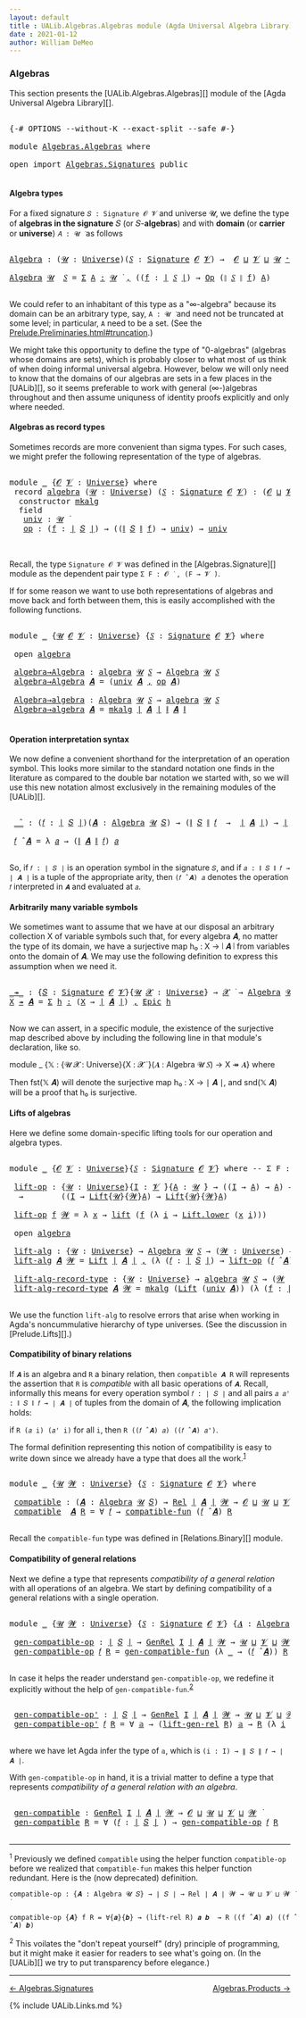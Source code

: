 ```yaml
---
layout: default
title : UALib.Algebras.Algebras module (Agda Universal Algebra Library)
date : 2021-01-12
author: William DeMeo
---
```


### <a id="algebras">Algebras</a>

This section presents the [UALib.Algebras.Algebras][] module of the [Agda Universal Algebra Library][].

<pre class="Agda">

<a id="292" class="Symbol">{-#</a> <a id="296" class="Keyword">OPTIONS</a> <a id="304" class="Pragma">--without-K</a> <a id="316" class="Pragma">--exact-split</a> <a id="330" class="Pragma">--safe</a> <a id="337" class="Symbol">#-}</a>

<a id="342" class="Keyword">module</a> <a id="349" href="Algebras.Algebras.html" class="Module">Algebras.Algebras</a> <a id="367" class="Keyword">where</a>

<a id="374" class="Keyword">open</a> <a id="379" class="Keyword">import</a> <a id="386" href="Algebras.Signatures.html" class="Module">Algebras.Signatures</a> <a id="406" class="Keyword">public</a>

</pre>


#### <a id="algebra-types">Algebra types</a>

For a fixed signature `𝑆 : Signature 𝓞 𝓥` and universe 𝓤, we define the type of **algebras in the signature** 𝑆 (or 𝑆-**algebras**) and with **domain** (or **carrier** or **universe**) `𝐴 : 𝓤 ̇` as follows

<pre class="Agda">

<a id="Algebra"></a><a id="694" href="Algebras.Algebras.html#694" class="Function">Algebra</a> <a id="702" class="Symbol">:</a> <a id="704" class="Symbol">(</a><a id="705" href="Algebras.Algebras.html#705" class="Bound">𝓤</a> <a id="707" class="Symbol">:</a> <a id="709" href="Universes.html#205" class="Postulate">Universe</a><a id="717" class="Symbol">)(</a><a id="719" href="Algebras.Algebras.html#719" class="Bound">𝑆</a> <a id="721" class="Symbol">:</a> <a id="723" href="Algebras.Signatures.html#1299" class="Function">Signature</a> <a id="733" href="Prelude.Preliminaries.html#5600" class="Generalizable">𝓞</a> <a id="735" href="Universes.html#262" class="Generalizable">𝓥</a><a id="736" class="Symbol">)</a> <a id="738" class="Symbol">→</a>  <a id="741" href="Prelude.Preliminaries.html#5600" class="Generalizable">𝓞</a> <a id="743" href="Agda.Primitive.html#636" class="Primitive Operator">⊔</a> <a id="745" href="Universes.html#262" class="Generalizable">𝓥</a> <a id="747" href="Agda.Primitive.html#636" class="Primitive Operator">⊔</a> <a id="749" href="Algebras.Algebras.html#705" class="Bound">𝓤</a> <a id="751" href="Universes.html#181" class="Primitive Operator">⁺</a> <a id="753" href="Universes.html#403" class="Function Operator">̇</a>

<a id="756" href="Algebras.Algebras.html#694" class="Function">Algebra</a> <a id="764" href="Algebras.Algebras.html#764" class="Bound">𝓤</a>  <a id="767" href="Algebras.Algebras.html#767" class="Bound">𝑆</a> <a id="769" class="Symbol">=</a> <a id="771" href="MGS-MLTT.html#3074" class="Function">Σ</a> <a id="773" href="Algebras.Algebras.html#773" class="Bound">A</a> <a id="775" href="MGS-MLTT.html#3074" class="Function">꞉</a> <a id="777" href="Algebras.Algebras.html#764" class="Bound">𝓤</a> <a id="779" href="Universes.html#403" class="Function Operator">̇</a> <a id="781" href="MGS-MLTT.html#3074" class="Function">,</a> <a id="783" class="Symbol">((</a><a id="785" href="Algebras.Algebras.html#785" class="Bound">f</a> <a id="787" class="Symbol">:</a> <a id="789" href="Prelude.Preliminaries.html#13569" class="Function Operator">∣</a> <a id="791" href="Algebras.Algebras.html#767" class="Bound">𝑆</a> <a id="793" href="Prelude.Preliminaries.html#13569" class="Function Operator">∣</a><a id="794" class="Symbol">)</a> <a id="796" class="Symbol">→</a> <a id="798" href="Algebras.Signatures.html#701" class="Function">Op</a> <a id="801" class="Symbol">(</a><a id="802" href="Prelude.Preliminaries.html#13647" class="Function Operator">∥</a> <a id="804" href="Algebras.Algebras.html#767" class="Bound">𝑆</a> <a id="806" href="Prelude.Preliminaries.html#13647" class="Function Operator">∥</a> <a id="808" href="Algebras.Algebras.html#785" class="Bound">f</a><a id="809" class="Symbol">)</a> <a id="811" href="Algebras.Algebras.html#773" class="Bound">A</a><a id="812" class="Symbol">)</a>

</pre>

We could refer to an inhabitant of this type as a "∞-algebra" because its domain can be an arbitrary type, say, `A : 𝓤 ̇` and need not be truncated at some level; in particular, `A` need to be a set. (See the [Prelude.Preliminaries.html#truncation](UALib.Prelude.Preliminaries.html#truncation).)

We might take this opportunity to define the type of "0-algebras" (algebras whose domains are sets), which is probably closer to what most of us think of when doing informal universal algebra.  However, below we will only need to know that the domains of our algebras are sets in a few places in the [UALib][], so it seems preferable to work with general (∞-)algebras throughout and then assume uniquness of identity proofs explicitly and only where needed.



#### <a id="algebras-as-record-types">Algebras as record types</a>

Sometimes records are more convenient than sigma types. For such cases, we might prefer the following representation of the type of algebras.

<pre class="Agda">

<a id="1810" class="Keyword">module</a> <a id="1817" href="Algebras.Algebras.html#1817" class="Module">_</a> <a id="1819" class="Symbol">{</a><a id="1820" href="Algebras.Algebras.html#1820" class="Bound">𝓞</a> <a id="1822" href="Algebras.Algebras.html#1822" class="Bound">𝓥</a> <a id="1824" class="Symbol">:</a> <a id="1826" href="Universes.html#205" class="Postulate">Universe</a><a id="1834" class="Symbol">}</a> <a id="1836" class="Keyword">where</a>
 <a id="1843" class="Keyword">record</a> <a id="1850" href="Algebras.Algebras.html#1850" class="Record">algebra</a> <a id="1858" class="Symbol">(</a><a id="1859" href="Algebras.Algebras.html#1859" class="Bound">𝓤</a> <a id="1861" class="Symbol">:</a> <a id="1863" href="Universes.html#205" class="Postulate">Universe</a><a id="1871" class="Symbol">)</a> <a id="1873" class="Symbol">(</a><a id="1874" href="Algebras.Algebras.html#1874" class="Bound">𝑆</a> <a id="1876" class="Symbol">:</a> <a id="1878" href="Algebras.Signatures.html#1299" class="Function">Signature</a> <a id="1888" href="Algebras.Algebras.html#1820" class="Bound">𝓞</a> <a id="1890" href="Algebras.Algebras.html#1822" class="Bound">𝓥</a><a id="1891" class="Symbol">)</a> <a id="1893" class="Symbol">:</a> <a id="1895" class="Symbol">(</a><a id="1896" href="Algebras.Algebras.html#1820" class="Bound">𝓞</a> <a id="1898" href="Agda.Primitive.html#636" class="Primitive Operator">⊔</a> <a id="1900" href="Algebras.Algebras.html#1822" class="Bound">𝓥</a> <a id="1902" href="Agda.Primitive.html#636" class="Primitive Operator">⊔</a> <a id="1904" href="Algebras.Algebras.html#1859" class="Bound">𝓤</a><a id="1905" class="Symbol">)</a> <a id="1907" href="Universes.html#181" class="Primitive Operator">⁺</a> <a id="1909" href="Universes.html#403" class="Function Operator">̇</a> <a id="1911" class="Keyword">where</a>
  <a id="1919" class="Keyword">constructor</a> <a id="1931" href="Algebras.Algebras.html#1931" class="InductiveConstructor">mkalg</a>
  <a id="1939" class="Keyword">field</a>
   <a id="1948" href="Algebras.Algebras.html#1948" class="Field">univ</a> <a id="1953" class="Symbol">:</a> <a id="1955" href="Algebras.Algebras.html#1859" class="Bound">𝓤</a> <a id="1957" href="Universes.html#403" class="Function Operator">̇</a>
   <a id="1962" href="Algebras.Algebras.html#1962" class="Field">op</a> <a id="1965" class="Symbol">:</a> <a id="1967" class="Symbol">(</a><a id="1968" href="Algebras.Algebras.html#1968" class="Bound">f</a> <a id="1970" class="Symbol">:</a> <a id="1972" href="Prelude.Preliminaries.html#13569" class="Function Operator">∣</a> <a id="1974" href="Algebras.Algebras.html#1874" class="Bound">𝑆</a> <a id="1976" href="Prelude.Preliminaries.html#13569" class="Function Operator">∣</a><a id="1977" class="Symbol">)</a> <a id="1979" class="Symbol">→</a> <a id="1981" class="Symbol">((</a><a id="1983" href="Prelude.Preliminaries.html#13647" class="Function Operator">∥</a> <a id="1985" href="Algebras.Algebras.html#1874" class="Bound">𝑆</a> <a id="1987" href="Prelude.Preliminaries.html#13647" class="Function Operator">∥</a> <a id="1989" href="Algebras.Algebras.html#1968" class="Bound">f</a><a id="1990" class="Symbol">)</a> <a id="1992" class="Symbol">→</a> <a id="1994" href="Algebras.Algebras.html#1948" class="Field">univ</a><a id="1998" class="Symbol">)</a> <a id="2000" class="Symbol">→</a> <a id="2002" href="Algebras.Algebras.html#1948" class="Field">univ</a>


</pre>

Recall, the type `Signature 𝓞 𝓥` was defined in the [Algebras.Signature][] module as the dependent pair type `Σ F ꞉ 𝓞 ̇ , (F → 𝓥 ̇)`.

If for some reason we want to use both representations of algebras and move back and forth between them, this is easily accomplished with the following functions.

<pre class="Agda">

<a id="2334" class="Keyword">module</a> <a id="2341" href="Algebras.Algebras.html#2341" class="Module">_</a> <a id="2343" class="Symbol">{</a><a id="2344" href="Algebras.Algebras.html#2344" class="Bound">𝓤</a> <a id="2346" href="Algebras.Algebras.html#2346" class="Bound">𝓞</a> <a id="2348" href="Algebras.Algebras.html#2348" class="Bound">𝓥</a> <a id="2350" class="Symbol">:</a> <a id="2352" href="Universes.html#205" class="Postulate">Universe</a><a id="2360" class="Symbol">}</a> <a id="2362" class="Symbol">{</a><a id="2363" href="Algebras.Algebras.html#2363" class="Bound">𝑆</a> <a id="2365" class="Symbol">:</a> <a id="2367" href="Algebras.Signatures.html#1299" class="Function">Signature</a> <a id="2377" href="Algebras.Algebras.html#2346" class="Bound">𝓞</a> <a id="2379" href="Algebras.Algebras.html#2348" class="Bound">𝓥</a><a id="2380" class="Symbol">}</a> <a id="2382" class="Keyword">where</a>

 <a id="2390" class="Keyword">open</a> <a id="2395" href="Algebras.Algebras.html#1850" class="Module">algebra</a>

 <a id="2405" href="Algebras.Algebras.html#2405" class="Function">algebra→Algebra</a> <a id="2421" class="Symbol">:</a> <a id="2423" href="Algebras.Algebras.html#1850" class="Record">algebra</a> <a id="2431" href="Algebras.Algebras.html#2344" class="Bound">𝓤</a> <a id="2433" href="Algebras.Algebras.html#2363" class="Bound">𝑆</a> <a id="2435" class="Symbol">→</a> <a id="2437" href="Algebras.Algebras.html#694" class="Function">Algebra</a> <a id="2445" href="Algebras.Algebras.html#2344" class="Bound">𝓤</a> <a id="2447" href="Algebras.Algebras.html#2363" class="Bound">𝑆</a>
 <a id="2450" href="Algebras.Algebras.html#2405" class="Function">algebra→Algebra</a> <a id="2466" href="Algebras.Algebras.html#2466" class="Bound">𝑨</a> <a id="2468" class="Symbol">=</a> <a id="2470" class="Symbol">(</a><a id="2471" href="Algebras.Algebras.html#1948" class="Field">univ</a> <a id="2476" href="Algebras.Algebras.html#2466" class="Bound">𝑨</a> <a id="2478" href="MGS-MLTT.html#2929" class="InductiveConstructor Operator">,</a> <a id="2480" href="Algebras.Algebras.html#1962" class="Field">op</a> <a id="2483" href="Algebras.Algebras.html#2466" class="Bound">𝑨</a><a id="2484" class="Symbol">)</a>

 <a id="2488" href="Algebras.Algebras.html#2488" class="Function">Algebra→algebra</a> <a id="2504" class="Symbol">:</a> <a id="2506" href="Algebras.Algebras.html#694" class="Function">Algebra</a> <a id="2514" href="Algebras.Algebras.html#2344" class="Bound">𝓤</a> <a id="2516" href="Algebras.Algebras.html#2363" class="Bound">𝑆</a> <a id="2518" class="Symbol">→</a> <a id="2520" href="Algebras.Algebras.html#1850" class="Record">algebra</a> <a id="2528" href="Algebras.Algebras.html#2344" class="Bound">𝓤</a> <a id="2530" href="Algebras.Algebras.html#2363" class="Bound">𝑆</a>
 <a id="2533" href="Algebras.Algebras.html#2488" class="Function">Algebra→algebra</a> <a id="2549" href="Algebras.Algebras.html#2549" class="Bound">𝑨</a> <a id="2551" class="Symbol">=</a> <a id="2553" href="Algebras.Algebras.html#1931" class="InductiveConstructor">mkalg</a> <a id="2559" href="Prelude.Preliminaries.html#13569" class="Function Operator">∣</a> <a id="2561" href="Algebras.Algebras.html#2549" class="Bound">𝑨</a> <a id="2563" href="Prelude.Preliminaries.html#13569" class="Function Operator">∣</a> <a id="2565" href="Prelude.Preliminaries.html#13647" class="Function Operator">∥</a> <a id="2567" href="Algebras.Algebras.html#2549" class="Bound">𝑨</a> <a id="2569" href="Prelude.Preliminaries.html#13647" class="Function Operator">∥</a>

</pre>




#### <a id="operation-interpretation-syntax">Operation interpretation syntax</a>

We now define a convenient shorthand for the interpretation of an operation symbol. This looks more similar to the standard notation one finds in the literature as compared to the double bar notation we started with, so we will use this new notation almost exclusively in the remaining modules of the [UALib][].

<pre class="Agda">

 <a id="2997" href="Algebras.Algebras.html#2997" class="Function Operator">_̂_</a> <a id="3001" class="Symbol">:</a> <a id="3003" class="Symbol">(</a><a id="3004" href="Algebras.Algebras.html#3004" class="Bound">𝑓</a> <a id="3006" class="Symbol">:</a> <a id="3008" href="Prelude.Preliminaries.html#13569" class="Function Operator">∣</a> <a id="3010" href="Algebras.Algebras.html#2363" class="Bound">𝑆</a> <a id="3012" href="Prelude.Preliminaries.html#13569" class="Function Operator">∣</a><a id="3013" class="Symbol">)(</a><a id="3015" href="Algebras.Algebras.html#3015" class="Bound">𝑨</a> <a id="3017" class="Symbol">:</a> <a id="3019" href="Algebras.Algebras.html#694" class="Function">Algebra</a> <a id="3027" href="Algebras.Algebras.html#2344" class="Bound">𝓤</a> <a id="3029" href="Algebras.Algebras.html#2363" class="Bound">𝑆</a><a id="3030" class="Symbol">)</a> <a id="3032" class="Symbol">→</a> <a id="3034" class="Symbol">(</a><a id="3035" href="Prelude.Preliminaries.html#13647" class="Function Operator">∥</a> <a id="3037" href="Algebras.Algebras.html#2363" class="Bound">𝑆</a> <a id="3039" href="Prelude.Preliminaries.html#13647" class="Function Operator">∥</a> <a id="3041" href="Algebras.Algebras.html#3004" class="Bound">𝑓</a>  <a id="3044" class="Symbol">→</a>  <a id="3047" href="Prelude.Preliminaries.html#13569" class="Function Operator">∣</a> <a id="3049" href="Algebras.Algebras.html#3015" class="Bound">𝑨</a> <a id="3051" href="Prelude.Preliminaries.html#13569" class="Function Operator">∣</a><a id="3052" class="Symbol">)</a> <a id="3054" class="Symbol">→</a> <a id="3056" href="Prelude.Preliminaries.html#13569" class="Function Operator">∣</a> <a id="3058" href="Algebras.Algebras.html#3015" class="Bound">𝑨</a> <a id="3060" href="Prelude.Preliminaries.html#13569" class="Function Operator">∣</a>

 <a id="3064" href="Algebras.Algebras.html#3064" class="Bound">𝑓</a> <a id="3066" href="Algebras.Algebras.html#2997" class="Function Operator">̂</a> <a id="3068" href="Algebras.Algebras.html#3068" class="Bound">𝑨</a> <a id="3070" class="Symbol">=</a> <a id="3072" class="Symbol">λ</a> <a id="3074" href="Algebras.Algebras.html#3074" class="Bound">𝑎</a> <a id="3076" class="Symbol">→</a> <a id="3078" class="Symbol">(</a><a id="3079" href="Prelude.Preliminaries.html#13647" class="Function Operator">∥</a> <a id="3081" href="Algebras.Algebras.html#3068" class="Bound">𝑨</a> <a id="3083" href="Prelude.Preliminaries.html#13647" class="Function Operator">∥</a> <a id="3085" href="Algebras.Algebras.html#3064" class="Bound">𝑓</a><a id="3086" class="Symbol">)</a> <a id="3088" href="Algebras.Algebras.html#3074" class="Bound">𝑎</a>

</pre>

So, if `𝑓 : ∣ 𝑆 ∣` is an operation symbol in the signature `𝑆`, and if `𝑎 : ∥ 𝑆 ∥ 𝑓 → ∣ 𝑨 ∣` is a tuple of the appropriate arity, then `(𝑓 ̂ 𝑨) 𝑎` denotes the operation `𝑓` interpreted in `𝑨` and evaluated at `𝑎`.


#### <a id="arbitrarily-many-variable-symbols">Arbitrarily many variable symbols</a>

We sometimes want to assume that we have at our disposal an arbitrary collection X of variable symbols such that, for every algebra 𝑨, no matter the type of its domain, we have a surjective map h₀ : X → ∣ 𝑨 ∣ from variables onto the domain of 𝑨.  We may use the following definition to express this assumption when we need it.

<pre class="Agda">

<a id="_↠_"></a><a id="3747" href="Algebras.Algebras.html#3747" class="Function Operator">_↠_</a> <a id="3751" class="Symbol">:</a> <a id="3753" class="Symbol">{</a><a id="3754" href="Algebras.Algebras.html#3754" class="Bound">𝑆</a> <a id="3756" class="Symbol">:</a> <a id="3758" href="Algebras.Signatures.html#1299" class="Function">Signature</a> <a id="3768" href="Prelude.Preliminaries.html#5600" class="Generalizable">𝓞</a> <a id="3770" href="Universes.html#262" class="Generalizable">𝓥</a><a id="3771" class="Symbol">}{</a><a id="3773" href="Algebras.Algebras.html#3773" class="Bound">𝓤</a> <a id="3775" href="Algebras.Algebras.html#3775" class="Bound">𝓧</a> <a id="3777" class="Symbol">:</a> <a id="3779" href="Universes.html#205" class="Postulate">Universe</a><a id="3787" class="Symbol">}</a> <a id="3789" class="Symbol">→</a> <a id="3791" href="Algebras.Algebras.html#3775" class="Bound">𝓧</a> <a id="3793" href="Universes.html#403" class="Function Operator">̇</a> <a id="3795" class="Symbol">→</a> <a id="3797" href="Algebras.Algebras.html#694" class="Function">Algebra</a> <a id="3805" href="Algebras.Algebras.html#3773" class="Bound">𝓤</a> <a id="3807" href="Algebras.Algebras.html#3754" class="Bound">𝑆</a> <a id="3809" class="Symbol">→</a> <a id="3811" href="Algebras.Algebras.html#3775" class="Bound">𝓧</a> <a id="3813" href="Agda.Primitive.html#636" class="Primitive Operator">⊔</a> <a id="3815" href="Algebras.Algebras.html#3773" class="Bound">𝓤</a> <a id="3817" href="Universes.html#403" class="Function Operator">̇</a>
<a id="3819" href="Algebras.Algebras.html#3819" class="Bound">X</a> <a id="3821" href="Algebras.Algebras.html#3747" class="Function Operator">↠</a> <a id="3823" href="Algebras.Algebras.html#3823" class="Bound">𝑨</a> <a id="3825" class="Symbol">=</a> <a id="3827" href="MGS-MLTT.html#3074" class="Function">Σ</a> <a id="3829" href="Algebras.Algebras.html#3829" class="Bound">h</a> <a id="3831" href="MGS-MLTT.html#3074" class="Function">꞉</a> <a id="3833" class="Symbol">(</a><a id="3834" href="Algebras.Algebras.html#3819" class="Bound">X</a> <a id="3836" class="Symbol">→</a> <a id="3838" href="Prelude.Preliminaries.html#13569" class="Function Operator">∣</a> <a id="3840" href="Algebras.Algebras.html#3823" class="Bound">𝑨</a> <a id="3842" href="Prelude.Preliminaries.html#13569" class="Function Operator">∣</a><a id="3843" class="Symbol">)</a> <a id="3845" href="MGS-MLTT.html#3074" class="Function">,</a> <a id="3847" href="Prelude.Inverses.html#2474" class="Function">Epic</a> <a id="3852" href="Algebras.Algebras.html#3829" class="Bound">h</a>

</pre>

Now we can assert, in a specific module, the existence of the surjective map described above by including the following line in that module's declaration, like so.

module _ {𝕏 : {𝓤 𝓧 : Universe}{X : 𝓧 ̇ }(𝑨 : Algebra 𝓤 𝑆) → X ↠ 𝑨} where

Then fst(𝕏 𝑨) will denote the surjective map h₀ : X → ∣ 𝑨 ∣, and snd(𝕏 𝑨) will be a proof that h₀ is surjective.




#### <a id="lifts-of-algebras">Lifts of algebras</a>

Here we define some domain-specific lifting tools for our operation and algebra types.

<pre class="Agda">

<a id="4379" class="Keyword">module</a> <a id="4386" href="Algebras.Algebras.html#4386" class="Module">_</a> <a id="4388" class="Symbol">{</a><a id="4389" href="Algebras.Algebras.html#4389" class="Bound">𝓞</a> <a id="4391" href="Algebras.Algebras.html#4391" class="Bound">𝓥</a> <a id="4393" class="Symbol">:</a> <a id="4395" href="Universes.html#205" class="Postulate">Universe</a><a id="4403" class="Symbol">}{</a><a id="4405" href="Algebras.Algebras.html#4405" class="Bound">𝑆</a> <a id="4407" class="Symbol">:</a> <a id="4409" href="Algebras.Signatures.html#1299" class="Function">Signature</a> <a id="4419" href="Algebras.Algebras.html#4389" class="Bound">𝓞</a> <a id="4421" href="Algebras.Algebras.html#4391" class="Bound">𝓥</a><a id="4422" class="Symbol">}</a> <a id="4424" class="Keyword">where</a> <a id="4430" class="Comment">-- Σ F ꞉ 𝓞 ̇ , ( F → 𝓥 ̇)} where</a>

 <a id="4465" href="Algebras.Algebras.html#4465" class="Function">lift-op</a> <a id="4473" class="Symbol">:</a> <a id="4475" class="Symbol">{</a><a id="4476" href="Algebras.Algebras.html#4476" class="Bound">𝓤</a> <a id="4478" class="Symbol">:</a> <a id="4480" href="Universes.html#205" class="Postulate">Universe</a><a id="4488" class="Symbol">}{</a><a id="4490" href="Algebras.Algebras.html#4490" class="Bound">I</a> <a id="4492" class="Symbol">:</a> <a id="4494" href="Algebras.Algebras.html#4391" class="Bound">𝓥</a> <a id="4496" href="Universes.html#403" class="Function Operator">̇</a><a id="4497" class="Symbol">}{</a><a id="4499" href="Algebras.Algebras.html#4499" class="Bound">A</a> <a id="4501" class="Symbol">:</a> <a id="4503" href="Algebras.Algebras.html#4476" class="Bound">𝓤</a> <a id="4505" href="Universes.html#403" class="Function Operator">̇</a><a id="4506" class="Symbol">}</a> <a id="4508" class="Symbol">→</a> <a id="4510" class="Symbol">((</a><a id="4512" href="Algebras.Algebras.html#4490" class="Bound">I</a> <a id="4514" class="Symbol">→</a> <a id="4516" href="Algebras.Algebras.html#4499" class="Bound">A</a><a id="4517" class="Symbol">)</a> <a id="4519" class="Symbol">→</a> <a id="4521" href="Algebras.Algebras.html#4499" class="Bound">A</a><a id="4522" class="Symbol">)</a> <a id="4524" class="Symbol">→</a> <a id="4526" class="Symbol">(</a><a id="4527" href="Algebras.Algebras.html#4527" class="Bound">𝓦</a> <a id="4529" class="Symbol">:</a> <a id="4531" href="Universes.html#205" class="Postulate">Universe</a><a id="4539" class="Symbol">)</a>
  <a id="4543" class="Symbol">→</a>        <a id="4552" class="Symbol">((</a><a id="4554" href="Algebras.Algebras.html#4490" class="Bound">I</a> <a id="4556" class="Symbol">→</a> <a id="4558" href="Prelude.Lifts.html#2735" class="Record">Lift</a><a id="4562" class="Symbol">{</a><a id="4563" href="Algebras.Algebras.html#4476" class="Bound">𝓤</a><a id="4564" class="Symbol">}{</a><a id="4566" href="Algebras.Algebras.html#4527" class="Bound">𝓦</a><a id="4567" class="Symbol">}</a><a id="4568" href="Algebras.Algebras.html#4499" class="Bound">A</a><a id="4569" class="Symbol">)</a> <a id="4571" class="Symbol">→</a> <a id="4573" href="Prelude.Lifts.html#2735" class="Record">Lift</a><a id="4577" class="Symbol">{</a><a id="4578" href="Algebras.Algebras.html#4476" class="Bound">𝓤</a><a id="4579" class="Symbol">}{</a><a id="4581" href="Algebras.Algebras.html#4527" class="Bound">𝓦</a><a id="4582" class="Symbol">}</a><a id="4583" href="Algebras.Algebras.html#4499" class="Bound">A</a><a id="4584" class="Symbol">)</a>

 <a id="4588" href="Algebras.Algebras.html#4465" class="Function">lift-op</a> <a id="4596" href="Algebras.Algebras.html#4596" class="Bound">f</a> <a id="4598" href="Algebras.Algebras.html#4598" class="Bound">𝓦</a> <a id="4600" class="Symbol">=</a> <a id="4602" class="Symbol">λ</a> <a id="4604" href="Algebras.Algebras.html#4604" class="Bound">x</a> <a id="4606" class="Symbol">→</a> <a id="4608" href="Prelude.Lifts.html#2797" class="InductiveConstructor">lift</a> <a id="4613" class="Symbol">(</a><a id="4614" href="Algebras.Algebras.html#4596" class="Bound">f</a> <a id="4616" class="Symbol">(λ</a> <a id="4619" href="Algebras.Algebras.html#4619" class="Bound">i</a> <a id="4621" class="Symbol">→</a> <a id="4623" href="Prelude.Lifts.html#2809" class="Field">Lift.lower</a> <a id="4634" class="Symbol">(</a><a id="4635" href="Algebras.Algebras.html#4604" class="Bound">x</a> <a id="4637" href="Algebras.Algebras.html#4619" class="Bound">i</a><a id="4638" class="Symbol">)))</a>

 <a id="4644" class="Keyword">open</a> <a id="4649" href="Algebras.Algebras.html#1850" class="Module">algebra</a>

 <a id="4659" href="Algebras.Algebras.html#4659" class="Function">lift-alg</a> <a id="4668" class="Symbol">:</a> <a id="4670" class="Symbol">{</a><a id="4671" href="Algebras.Algebras.html#4671" class="Bound">𝓤</a> <a id="4673" class="Symbol">:</a> <a id="4675" href="Universes.html#205" class="Postulate">Universe</a><a id="4683" class="Symbol">}</a> <a id="4685" class="Symbol">→</a> <a id="4687" href="Algebras.Algebras.html#694" class="Function">Algebra</a> <a id="4695" href="Algebras.Algebras.html#4671" class="Bound">𝓤</a> <a id="4697" href="Algebras.Algebras.html#4405" class="Bound">𝑆</a> <a id="4699" class="Symbol">→</a> <a id="4701" class="Symbol">(</a><a id="4702" href="Algebras.Algebras.html#4702" class="Bound">𝓦</a> <a id="4704" class="Symbol">:</a> <a id="4706" href="Universes.html#205" class="Postulate">Universe</a><a id="4714" class="Symbol">)</a> <a id="4716" class="Symbol">→</a> <a id="4718" href="Algebras.Algebras.html#694" class="Function">Algebra</a> <a id="4726" class="Symbol">(</a><a id="4727" href="Algebras.Algebras.html#4671" class="Bound">𝓤</a> <a id="4729" href="Agda.Primitive.html#636" class="Primitive Operator">⊔</a> <a id="4731" href="Algebras.Algebras.html#4702" class="Bound">𝓦</a><a id="4732" class="Symbol">)</a> <a id="4734" href="Algebras.Algebras.html#4405" class="Bound">𝑆</a>
 <a id="4737" href="Algebras.Algebras.html#4659" class="Function">lift-alg</a> <a id="4746" href="Algebras.Algebras.html#4746" class="Bound">𝑨</a> <a id="4748" href="Algebras.Algebras.html#4748" class="Bound">𝓦</a> <a id="4750" class="Symbol">=</a> <a id="4752" href="Prelude.Lifts.html#2735" class="Record">Lift</a> <a id="4757" href="Prelude.Preliminaries.html#13569" class="Function Operator">∣</a> <a id="4759" href="Algebras.Algebras.html#4746" class="Bound">𝑨</a> <a id="4761" href="Prelude.Preliminaries.html#13569" class="Function Operator">∣</a> <a id="4763" href="MGS-MLTT.html#2929" class="InductiveConstructor Operator">,</a> <a id="4765" class="Symbol">(λ</a> <a id="4768" class="Symbol">(</a><a id="4769" href="Algebras.Algebras.html#4769" class="Bound">𝑓</a> <a id="4771" class="Symbol">:</a> <a id="4773" href="Prelude.Preliminaries.html#13569" class="Function Operator">∣</a> <a id="4775" href="Algebras.Algebras.html#4405" class="Bound">𝑆</a> <a id="4777" href="Prelude.Preliminaries.html#13569" class="Function Operator">∣</a><a id="4778" class="Symbol">)</a> <a id="4780" class="Symbol">→</a> <a id="4782" href="Algebras.Algebras.html#4465" class="Function">lift-op</a> <a id="4790" class="Symbol">(</a><a id="4791" href="Algebras.Algebras.html#4769" class="Bound">𝑓</a> <a id="4793" href="Algebras.Algebras.html#2997" class="Function Operator">̂</a> <a id="4795" href="Algebras.Algebras.html#4746" class="Bound">𝑨</a><a id="4796" class="Symbol">)</a> <a id="4798" href="Algebras.Algebras.html#4748" class="Bound">𝓦</a><a id="4799" class="Symbol">)</a>

 <a id="4803" href="Algebras.Algebras.html#4803" class="Function">lift-alg-record-type</a> <a id="4824" class="Symbol">:</a> <a id="4826" class="Symbol">{</a><a id="4827" href="Algebras.Algebras.html#4827" class="Bound">𝓤</a> <a id="4829" class="Symbol">:</a> <a id="4831" href="Universes.html#205" class="Postulate">Universe</a><a id="4839" class="Symbol">}</a> <a id="4841" class="Symbol">→</a> <a id="4843" href="Algebras.Algebras.html#1850" class="Record">algebra</a> <a id="4851" href="Algebras.Algebras.html#4827" class="Bound">𝓤</a> <a id="4853" href="Algebras.Algebras.html#4405" class="Bound">𝑆</a> <a id="4855" class="Symbol">→</a> <a id="4857" class="Symbol">(</a><a id="4858" href="Algebras.Algebras.html#4858" class="Bound">𝓦</a> <a id="4860" class="Symbol">:</a> <a id="4862" href="Universes.html#205" class="Postulate">Universe</a><a id="4870" class="Symbol">)</a> <a id="4872" class="Symbol">→</a> <a id="4874" href="Algebras.Algebras.html#1850" class="Record">algebra</a> <a id="4882" class="Symbol">(</a><a id="4883" href="Algebras.Algebras.html#4827" class="Bound">𝓤</a> <a id="4885" href="Agda.Primitive.html#636" class="Primitive Operator">⊔</a> <a id="4887" href="Algebras.Algebras.html#4858" class="Bound">𝓦</a><a id="4888" class="Symbol">)</a> <a id="4890" href="Algebras.Algebras.html#4405" class="Bound">𝑆</a>
 <a id="4893" href="Algebras.Algebras.html#4803" class="Function">lift-alg-record-type</a> <a id="4914" href="Algebras.Algebras.html#4914" class="Bound">𝑨</a> <a id="4916" href="Algebras.Algebras.html#4916" class="Bound">𝓦</a> <a id="4918" class="Symbol">=</a> <a id="4920" href="Algebras.Algebras.html#1931" class="InductiveConstructor">mkalg</a> <a id="4926" class="Symbol">(</a><a id="4927" href="Prelude.Lifts.html#2735" class="Record">Lift</a> <a id="4932" class="Symbol">(</a><a id="4933" href="Algebras.Algebras.html#1948" class="Field">univ</a> <a id="4938" href="Algebras.Algebras.html#4914" class="Bound">𝑨</a><a id="4939" class="Symbol">))</a> <a id="4942" class="Symbol">(λ</a> <a id="4945" class="Symbol">(</a><a id="4946" href="Algebras.Algebras.html#4946" class="Bound">f</a> <a id="4948" class="Symbol">:</a> <a id="4950" href="Prelude.Preliminaries.html#13569" class="Function Operator">∣</a> <a id="4952" href="Algebras.Algebras.html#4405" class="Bound">𝑆</a> <a id="4954" href="Prelude.Preliminaries.html#13569" class="Function Operator">∣</a><a id="4955" class="Symbol">)</a> <a id="4957" class="Symbol">→</a> <a id="4959" href="Algebras.Algebras.html#4465" class="Function">lift-op</a> <a id="4967" class="Symbol">((</a><a id="4969" href="Algebras.Algebras.html#1962" class="Field">op</a> <a id="4972" href="Algebras.Algebras.html#4914" class="Bound">𝑨</a><a id="4973" class="Symbol">)</a> <a id="4975" href="Algebras.Algebras.html#4946" class="Bound">f</a><a id="4976" class="Symbol">)</a> <a id="4978" href="Algebras.Algebras.html#4916" class="Bound">𝓦</a><a id="4979" class="Symbol">)</a>

</pre>

We use the function `lift-alg` to resolve errors that arise when working in Agda's noncummulative hierarchy of type universes. (See the discussion in [Prelude.Lifts][].)




#### <a id="compatibility-of-binary-relations">Compatibility of binary relations</a>

If `𝑨` is an algebra and `R` a binary relation, then `compatible 𝑨 R` will represents the assertion that `R` is *compatible* with all basic operations of `𝑨`. Recall, informally this means for every operation symbol `𝑓 : ∣ 𝑆 ∣` and all pairs `𝑎 𝑎' : ∥ 𝑆 ∥ 𝑓 → ∣ 𝑨 ∣` of tuples from the domain of 𝑨, the following implication holds:

if `R (𝑎 i) (𝑎' i)` for all `i`, then  `R ((𝑓 ̂ 𝑨) 𝑎) ((𝑓 ̂ 𝑨) 𝑎')`.

The formal definition representing this notion of compatibility is easy to write down since we already have a type that does all the work.<sup>[1](Algebras.Algebras.html#fn1)</sup>

<pre class="Agda">

<a id="5853" class="Keyword">module</a> <a id="5860" href="Algebras.Algebras.html#5860" class="Module">_</a> <a id="5862" class="Symbol">{</a><a id="5863" href="Algebras.Algebras.html#5863" class="Bound">𝓤</a> <a id="5865" href="Algebras.Algebras.html#5865" class="Bound">𝓦</a> <a id="5867" class="Symbol">:</a> <a id="5869" href="Universes.html#205" class="Postulate">Universe</a><a id="5877" class="Symbol">}</a> <a id="5879" class="Symbol">{</a><a id="5880" href="Algebras.Algebras.html#5880" class="Bound">𝑆</a> <a id="5882" class="Symbol">:</a> <a id="5884" href="Algebras.Signatures.html#1299" class="Function">Signature</a> <a id="5894" href="Prelude.Preliminaries.html#5600" class="Generalizable">𝓞</a> <a id="5896" href="Universes.html#262" class="Generalizable">𝓥</a><a id="5897" class="Symbol">}</a> <a id="5899" class="Keyword">where</a>

 <a id="5907" href="Algebras.Algebras.html#5907" class="Function">compatible</a> <a id="5918" class="Symbol">:</a> <a id="5920" class="Symbol">(</a><a id="5921" href="Algebras.Algebras.html#5921" class="Bound">𝑨</a> <a id="5923" class="Symbol">:</a> <a id="5925" href="Algebras.Algebras.html#694" class="Function">Algebra</a> <a id="5933" href="Algebras.Algebras.html#5863" class="Bound">𝓤</a> <a id="5935" href="Algebras.Algebras.html#5880" class="Bound">𝑆</a><a id="5936" class="Symbol">)</a> <a id="5938" class="Symbol">→</a> <a id="5940" href="Relations.Discrete.html#7033" class="Function">Rel</a> <a id="5944" href="Prelude.Preliminaries.html#13569" class="Function Operator">∣</a> <a id="5946" href="Algebras.Algebras.html#5921" class="Bound">𝑨</a> <a id="5948" href="Prelude.Preliminaries.html#13569" class="Function Operator">∣</a> <a id="5950" href="Algebras.Algebras.html#5865" class="Bound">𝓦</a> <a id="5952" class="Symbol">→</a> <a id="5954" href="Algebras.Algebras.html#5894" class="Bound">𝓞</a> <a id="5956" href="Agda.Primitive.html#636" class="Primitive Operator">⊔</a> <a id="5958" href="Algebras.Algebras.html#5863" class="Bound">𝓤</a> <a id="5960" href="Agda.Primitive.html#636" class="Primitive Operator">⊔</a> <a id="5962" href="Algebras.Algebras.html#5896" class="Bound">𝓥</a> <a id="5964" href="Agda.Primitive.html#636" class="Primitive Operator">⊔</a> <a id="5966" href="Algebras.Algebras.html#5865" class="Bound">𝓦</a> <a id="5968" href="Universes.html#403" class="Function Operator">̇</a>
 <a id="5971" href="Algebras.Algebras.html#5907" class="Function">compatible</a>  <a id="5983" href="Algebras.Algebras.html#5983" class="Bound">𝑨</a> <a id="5985" href="Algebras.Algebras.html#5985" class="Bound">R</a> <a id="5987" class="Symbol">=</a> <a id="5989" class="Symbol">∀</a> <a id="5991" href="Algebras.Algebras.html#5991" class="Bound">𝑓</a> <a id="5993" class="Symbol">→</a> <a id="5995" href="Relations.Discrete.html#9374" class="Function">compatible-fun</a> <a id="6010" class="Symbol">(</a><a id="6011" href="Algebras.Algebras.html#5991" class="Bound">𝑓</a> <a id="6013" href="Algebras.Algebras.html#2997" class="Function Operator">̂</a> <a id="6015" href="Algebras.Algebras.html#5983" class="Bound">𝑨</a><a id="6016" class="Symbol">)</a> <a id="6018" href="Algebras.Algebras.html#5985" class="Bound">R</a>

</pre>

Recall the `compatible-fun` type was defined in [Relations.Binary][] module.



#### <a id="compatibility-of-general-relations">Compatibility of general relations</a>

Next we define a type that represents *compatibility of a general relation* with all operations of an algebra. We start by defining compatibility of a general relations with a single operation.

<pre class="Agda">

<a id="6410" class="Keyword">module</a> <a id="6417" href="Algebras.Algebras.html#6417" class="Module">_</a> <a id="6419" class="Symbol">{</a><a id="6420" href="Algebras.Algebras.html#6420" class="Bound">𝓤</a> <a id="6422" href="Algebras.Algebras.html#6422" class="Bound">𝓦</a> <a id="6424" class="Symbol">:</a> <a id="6426" href="Universes.html#205" class="Postulate">Universe</a><a id="6434" class="Symbol">}</a> <a id="6436" class="Symbol">{</a><a id="6437" href="Algebras.Algebras.html#6437" class="Bound">𝑆</a> <a id="6439" class="Symbol">:</a> <a id="6441" href="Algebras.Signatures.html#1299" class="Function">Signature</a> <a id="6451" href="Prelude.Preliminaries.html#5600" class="Generalizable">𝓞</a> <a id="6453" href="Universes.html#262" class="Generalizable">𝓥</a><a id="6454" class="Symbol">}</a> <a id="6456" class="Symbol">{</a><a id="6457" href="Algebras.Algebras.html#6457" class="Bound">𝑨</a> <a id="6459" class="Symbol">:</a> <a id="6461" href="Algebras.Algebras.html#694" class="Function">Algebra</a> <a id="6469" href="Algebras.Algebras.html#6420" class="Bound">𝓤</a> <a id="6471" href="Algebras.Algebras.html#6437" class="Bound">𝑆</a><a id="6472" class="Symbol">}</a> <a id="6474" class="Symbol">{</a><a id="6475" href="Algebras.Algebras.html#6475" class="Bound">I</a> <a id="6477" class="Symbol">:</a> <a id="6479" href="Universes.html#262" class="Generalizable">𝓥</a> <a id="6481" href="Universes.html#403" class="Function Operator">̇</a><a id="6482" class="Symbol">}</a> <a id="6484" class="Keyword">where</a>

 <a id="6492" href="Algebras.Algebras.html#6492" class="Function">gen-compatible-op</a> <a id="6510" class="Symbol">:</a> <a id="6512" href="Prelude.Preliminaries.html#13569" class="Function Operator">∣</a> <a id="6514" href="Algebras.Algebras.html#6437" class="Bound">𝑆</a> <a id="6516" href="Prelude.Preliminaries.html#13569" class="Function Operator">∣</a> <a id="6518" class="Symbol">→</a> <a id="6520" href="Relations.Continuous.html#2852" class="Function">GenRel</a> <a id="6527" href="Algebras.Algebras.html#6475" class="Bound">I</a> <a id="6529" href="Prelude.Preliminaries.html#13569" class="Function Operator">∣</a> <a id="6531" href="Algebras.Algebras.html#6457" class="Bound">𝑨</a> <a id="6533" href="Prelude.Preliminaries.html#13569" class="Function Operator">∣</a> <a id="6535" href="Algebras.Algebras.html#6422" class="Bound">𝓦</a> <a id="6537" class="Symbol">→</a> <a id="6539" href="Algebras.Algebras.html#6420" class="Bound">𝓤</a> <a id="6541" href="Agda.Primitive.html#636" class="Primitive Operator">⊔</a> <a id="6543" href="Algebras.Algebras.html#6453" class="Bound">𝓥</a> <a id="6545" href="Agda.Primitive.html#636" class="Primitive Operator">⊔</a> <a id="6547" href="Algebras.Algebras.html#6422" class="Bound">𝓦</a> <a id="6549" href="Universes.html#403" class="Function Operator">̇</a>
 <a id="6552" href="Algebras.Algebras.html#6492" class="Function">gen-compatible-op</a> <a id="6570" href="Algebras.Algebras.html#6570" class="Bound">𝑓</a> <a id="6572" href="Algebras.Algebras.html#6572" class="Bound">R</a> <a id="6574" class="Symbol">=</a> <a id="6576" href="Relations.Continuous.html#3341" class="Function">gen-compatible-fun</a> <a id="6595" class="Symbol">(λ</a> <a id="6598" href="Algebras.Algebras.html#6598" class="Bound">_</a> <a id="6600" class="Symbol">→</a> <a id="6602" class="Symbol">(</a><a id="6603" href="Algebras.Algebras.html#6570" class="Bound">𝑓</a> <a id="6605" href="Algebras.Algebras.html#2997" class="Function Operator">̂</a> <a id="6607" href="Algebras.Algebras.html#6457" class="Bound">𝑨</a><a id="6608" class="Symbol">))</a> <a id="6611" href="Algebras.Algebras.html#6572" class="Bound">R</a>

</pre>

In case it helps the reader understand `gen-compatible-op`, we redefine it explicitly without the help of `gen-compatible-fun`.<sup>[2](Algebras.Algebras.html#fn2)</sup>

<pre class="Agda">

 <a id="6812" href="Algebras.Algebras.html#6812" class="Function">gen-compatible-op&#39;</a> <a id="6831" class="Symbol">:</a> <a id="6833" href="Prelude.Preliminaries.html#13569" class="Function Operator">∣</a> <a id="6835" href="Algebras.Algebras.html#6437" class="Bound">𝑆</a> <a id="6837" href="Prelude.Preliminaries.html#13569" class="Function Operator">∣</a> <a id="6839" class="Symbol">→</a> <a id="6841" href="Relations.Continuous.html#2852" class="Function">GenRel</a> <a id="6848" href="Algebras.Algebras.html#6475" class="Bound">I</a> <a id="6850" href="Prelude.Preliminaries.html#13569" class="Function Operator">∣</a> <a id="6852" href="Algebras.Algebras.html#6457" class="Bound">𝑨</a> <a id="6854" href="Prelude.Preliminaries.html#13569" class="Function Operator">∣</a> <a id="6856" href="Algebras.Algebras.html#6422" class="Bound">𝓦</a> <a id="6858" class="Symbol">→</a> <a id="6860" href="Algebras.Algebras.html#6420" class="Bound">𝓤</a> <a id="6862" href="Agda.Primitive.html#636" class="Primitive Operator">⊔</a> <a id="6864" href="Algebras.Algebras.html#6453" class="Bound">𝓥</a> <a id="6866" href="Agda.Primitive.html#636" class="Primitive Operator">⊔</a> <a id="6868" href="Algebras.Algebras.html#6422" class="Bound">𝓦</a> <a id="6870" href="Universes.html#403" class="Function Operator">̇</a>
 <a id="6873" href="Algebras.Algebras.html#6812" class="Function">gen-compatible-op&#39;</a> <a id="6892" href="Algebras.Algebras.html#6892" class="Bound">𝑓</a> <a id="6894" href="Algebras.Algebras.html#6894" class="Bound">R</a> <a id="6896" class="Symbol">=</a> <a id="6898" class="Symbol">∀</a> <a id="6900" href="Algebras.Algebras.html#6900" class="Bound">𝕒</a> <a id="6902" class="Symbol">→</a> <a id="6904" class="Symbol">(</a><a id="6905" href="Relations.Continuous.html#3239" class="Function">lift-gen-rel</a> <a id="6918" href="Algebras.Algebras.html#6894" class="Bound">R</a><a id="6919" class="Symbol">)</a> <a id="6921" href="Algebras.Algebras.html#6900" class="Bound">𝕒</a> <a id="6923" class="Symbol">→</a> <a id="6925" href="Algebras.Algebras.html#6894" class="Bound">R</a> <a id="6927" class="Symbol">(λ</a> <a id="6930" href="Algebras.Algebras.html#6930" class="Bound">i</a> <a id="6932" class="Symbol">→</a> <a id="6934" class="Symbol">(</a><a id="6935" href="Algebras.Algebras.html#6892" class="Bound">𝑓</a> <a id="6937" href="Algebras.Algebras.html#2997" class="Function Operator">̂</a> <a id="6939" href="Algebras.Algebras.html#6457" class="Bound">𝑨</a><a id="6940" class="Symbol">)</a> <a id="6942" class="Symbol">(</a><a id="6943" href="Algebras.Algebras.html#6900" class="Bound">𝕒</a> <a id="6945" href="Algebras.Algebras.html#6930" class="Bound">i</a><a id="6946" class="Symbol">))</a>

</pre>

where we have let Agda infer the type of `𝕒`, which is `(i : I) → ∥ 𝑆 ∥ 𝑓 → ∣ 𝑨 ∣`.

With `gen-compatible-op` in hand, it is a trivial matter to define a type that represents *compatibility of a general relation with an algebra*.

<pre class="Agda">

 <a id="7208" href="Algebras.Algebras.html#7208" class="Function">gen-compatible</a> <a id="7223" class="Symbol">:</a> <a id="7225" href="Relations.Continuous.html#2852" class="Function">GenRel</a> <a id="7232" href="Algebras.Algebras.html#6475" class="Bound">I</a> <a id="7234" href="Prelude.Preliminaries.html#13569" class="Function Operator">∣</a> <a id="7236" href="Algebras.Algebras.html#6457" class="Bound">𝑨</a> <a id="7238" href="Prelude.Preliminaries.html#13569" class="Function Operator">∣</a> <a id="7240" href="Algebras.Algebras.html#6422" class="Bound">𝓦</a> <a id="7242" class="Symbol">→</a> <a id="7244" href="Algebras.Algebras.html#6451" class="Bound">𝓞</a> <a id="7246" href="Agda.Primitive.html#636" class="Primitive Operator">⊔</a> <a id="7248" href="Algebras.Algebras.html#6420" class="Bound">𝓤</a> <a id="7250" href="Agda.Primitive.html#636" class="Primitive Operator">⊔</a> <a id="7252" href="Algebras.Algebras.html#6453" class="Bound">𝓥</a> <a id="7254" href="Agda.Primitive.html#636" class="Primitive Operator">⊔</a> <a id="7256" href="Algebras.Algebras.html#6422" class="Bound">𝓦</a> <a id="7258" href="Universes.html#403" class="Function Operator">̇</a>
 <a id="7261" href="Algebras.Algebras.html#7208" class="Function">gen-compatible</a> <a id="7276" href="Algebras.Algebras.html#7276" class="Bound">R</a> <a id="7278" class="Symbol">=</a> <a id="7280" class="Symbol">∀</a> <a id="7282" class="Symbol">(</a><a id="7283" href="Algebras.Algebras.html#7283" class="Bound">𝑓</a> <a id="7285" class="Symbol">:</a> <a id="7287" href="Prelude.Preliminaries.html#13569" class="Function Operator">∣</a> <a id="7289" href="Algebras.Algebras.html#6437" class="Bound">𝑆</a> <a id="7291" href="Prelude.Preliminaries.html#13569" class="Function Operator">∣</a> <a id="7293" class="Symbol">)</a> <a id="7295" class="Symbol">→</a> <a id="7297" href="Algebras.Algebras.html#6492" class="Function">gen-compatible-op</a> <a id="7315" href="Algebras.Algebras.html#7283" class="Bound">𝑓</a> <a id="7317" href="Algebras.Algebras.html#7276" class="Bound">R</a>

</pre>



--------------------------------------

<span class="footnote" id="fn1"><sup>1</sup> Previously we defined `compatible` using the helper function `compatible-op` before we realized that `compatible-fun` makes this helper function redundant. Here is the (now deprecated) definition.

`compatible-op : {𝑨 : Algebra 𝓤 𝑆} → ∣ 𝑆 ∣ → Rel ∣ 𝑨 ∣ 𝓦 → 𝓤 ⊔ 𝓥 ⊔ 𝓦 ̇`

`compatible-op {𝑨} f R = ∀{𝒂}{𝒃} → (lift-rel R) 𝒂 𝒃  → R ((f ̂ 𝑨) 𝒂) ((f ̂ 𝑨) 𝒃)`
</span>

<span class="footnote" id="fn2"><sup>2</sup> This voilates the "don't repeat yourself" (dry) principle of programming, but it might make it easier for readers to see what's going on. (In the [UALib][] we try to put transparency before elegance.)</span>

-----------------------------------


[← Algebras.Signatures](Algebras.Signatures.html)
<span style="float:right;">[Algebras.Products →](Algebras.Products.html)</span>


{% include UALib.Links.md %}
